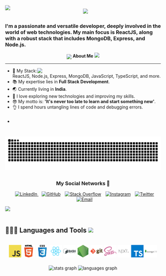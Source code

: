 <h1 align="center">
    <img src="https://readme-typing-svg.herokuapp.com/?font=Righteous&size=35&center=true&vCenter=true&width=500&height=70&duration=2000&lines=Hello!+👋;+I'm+Himanshu+Taviyad!;" />
    <img align="left" src="https://orhun.dev/img/.png">
</h1>

### I'm a passionate and versatile developer, deeply involved in the world of web technologies. My main focus is ReactJS, along with a robust stack that includes MongoDB, Express, and Node.js.
<div align='center'>

<img align="center"  src = "https://github.com/7oSkaaa/7oSkaaa/blob/main/Images/about_me.gif?raw=true" width = 50px> **About Me**  ![](https://komarev.com/ghpvc/?username=sciencepal&label=Profile%20Visits&color=blue&style=for-the-badge)
</div>





---

<img src="https://i.pinimg.com/originals/2e/e8/8b/2ee88bf78e4f76001f59bad5e91a6a03.gif" width="400" align="right"/>

- :school: My Stack: ReactJS, Node.js, Express, MongoDB, JavaScript, TypeScript, and more.
- :books: My expertise lies in **Full Stack Development**.
- :earth_asia: Currently living in **India**.
- :monocle_face: I love exploring new technologies and improving my skills.
- :sunglasses: My motto is: **'It's never too late to learn and start something new'**.
- :ok_hand: I spend hours untangling lines of code and debugging errors.
- ###

<br clear="both">

<img src="https://raw.githubusercontent.com/himanshu-tyd/himanshu-tyd/df498f28342b563716b2254338981efa67e5dc10/snake.svg" />

###

## <h3 align="center"> My Social Networks 🤝 </h3>

<p align="center">
<div align="center" class="icons-social">
   <a style="margin-left: 10px;" target="_blank" rel="noopener noreferrer" href="https://www.linkedin.com/in/himanshu-tyd/">
    <img src="https://img.icons8.com/doodle/40/000000/linkedin--v2.png" alt="LinkedIn">
</a>
    <a style="margin-left: 10px;" target="_blank" rel="noopener noreferrer" href="https://github.com/himanshu-tyd">
        <img src="https://img.icons8.com/doodle/40/000000/github--v1.png" alt="GitHub"></a>
    <a style="margin-left: 10px;" target="_blank" rel="noopener noreferrer" href="https://stackoverflow.com/users/23548171/himanshu](https://stackoverflow.com/users/19024219/himanshu-taviyad?tab=profile)">
        <img src="https://img.icons8.com/external-tal-revivo-color-tal-revivo/40/000000/external-stack-overflow-is-a-question-and-answer-site-for-professional-logo-color-tal-revivo.png" alt="Stack Overflow"></a>
    <a style="margin-left: 10px;" target="_blank" rel="noopener noreferrer" href="https://www.instagram.com/himanshu_tyd/">
        <img src="https://img.icons8.com/doodle/40/000000/instagram-new--v2.png" alt="Instagram"></a>
    <a style="margin-left: 10px;" target="_blank" rel="noopener noreferrer" href="https://x.com/himanshu_tyd">
        <img src="https://img.icons8.com/doodle/1x/twitter-squared--v2.png" alt="Twitter"></a>
    <a style="margin-left: 10px;" target="_blank" rel="noopener noreferrer" href="mailto:work.himanshu93@gmail.com">
    <img src="https://img.icons8.com/doodle/40/000000/email.png" alt="Email"></a>
</div>

<img src="https://user-images.githubusercontent.com/73097560/115834477-dbab4500-a447-11eb-908a-139a6edaec5c.gif"><br><br>
 ## 👨🏻‍💻 Languages and Tools <img aling='center' src="https://media.giphy.com/media/WUlplcMpOCEmTGBtBW/giphy.gif" width="80"> 
 <br>

<div align="center">
   <code><img height="40" src="https://raw.githubusercontent.com/github/explore/80688e429a7d4ef2fca1e82350fe8e3517d3494d/topics/javascript/javascript.png"></code>
  <code><img height="40" src="https://raw.githubusercontent.com/github/explore/80688e429a7d4ef2fca1e82350fe8e3517d3494d/topics/html/html.png"></code>
  <code><img height="40" src="https://raw.githubusercontent.com/github/explore/80688e429a7d4ef2fca1e82350fe8e3517d3494d/topics/css/css.png"></code>
  <code><img height="40" src="https://raw.githubusercontent.com/github/explore/80688e429a7d4ef2fca1e82350fe8e3517d3494d/topics/react/react.png"></code>
  <code><img height="40" src="https://raw.githubusercontent.com/github/explore/80688e429a7d4ef2fca1e82350fe8e3517d3494d/topics/bash/bash.png"></code>
  <code><img height="40" src="https://raw.githubusercontent.com/github/explore/80688e429a7d4ef2fca1e82350fe8e3517d3494d/topics/nodejs/nodejs.png"></code>
  <code><img height="40" src="https://raw.githubusercontent.com/github/explore/80688e429a7d4ef2fca1e82350fe8e3517d3494d/topics/git/git.png"></code>
  <code><img height="40" src="https://raw.githubusercontent.com/github/explore/80688e429a7d4ef2fca1e82350fe8e3517d3494d/topics/sass/sass.png"></code>
  <code><img height="40" src="https://raw.githubusercontent.com/github/explore/80688e429a7d4ef2fca1e82350fe8e3517d3494d/topics/nextjs/nextjs.png"></code>
  <code><img height="40" src="https://raw.githubusercontent.com/github/explore/80688e429a7d4ef2fca1e82350fe8e3517d3494d/topics/typescript/typescript.png"></code>
  <code><img height="40" src="https://raw.githubusercontent.com/github/explore/80688e429a7d4ef2fca1e82350fe8e3517d3494d/topics/mongodb/mongodb.png"></code>
</div>

###

<div align="center">
  <img src="https://github-readme-stats.vercel.app/api?username=himanshu-tyd&hide_title=false&hide_rank=false&show_icons=true&include_all_commits=true&count_private=true&disable_animations=false&theme=dracula&locale=en&hide_border=false" height="150" alt="stats graph"  />
  <img src="https://github-readme-stats.vercel.app/api/top-langs?username=himanshu-tyd&locale=en&hide_title=false&layout=compact&card_width=320&langs_count=5&theme=dracula&hide_border=false" height="150" alt="languages graph"  />
</div>
